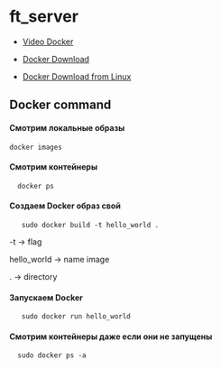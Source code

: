# ft_server

* [Video Docker](https://www.youtube.com/watch?v=QF4ZF857m44)

* [Docker Download](https://www.docker.com/products/docker-desktop)

* [Docker Download from Linux](https://www.digitalocean.com/community/tutorials/docker-ubuntu-18-04-1-ru)
## Docker command

#### Смотрим локальные образы
  
    docker images 
#### Смотрим контейнеры 
      
      docker ps 
#### Создаем Docker образ свой
      
       sudo docker build -t hello_world .  
      
 -t -> flag
 
 hello_world -> name image
 
 . -> directory
#### Запускаем Docker
      
       sudo docker run hello_world
#### Смотрим контейнеры  даже если они не запущены

      sudo docker ps -a

